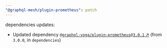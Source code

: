 ```yaml
---
"@graphql-mesh/plugin-prometheus": patch
---
```

dependencies updates:
  - Updated dependency [`@graphql-yoga/plugin-prometheus@3.0.1` ↗︎](https://www.npmjs.com/package/@graphql-yoga/plugin-prometheus/v/3.0.1) (from `3.0.0`, in `dependencies`)
